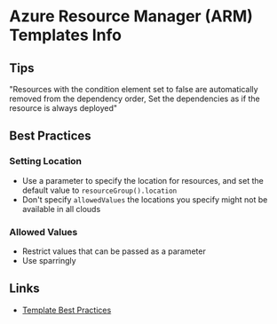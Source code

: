 # Azure Resource Manager (ARM) Templates Info

## Tips

"Resources with the condition element set to false are automatically removed from the dependency order, Set the dependencies as if the resource is always deployed"

## Best Practices

### Setting Location

- Use a parameter to specify the location for resources, and set the default value to `resourceGroup().location`
- Don't specify `allowedValues` the locations you specify might not be available in all clouds

### Allowed Values

- Restrict values that can be passed as a parameter
- Use sparringly

## Links

- [Template Best Practices](https://docs.microsoft.com/en-us/azure/azure-resource-manager/templates/best-practices)